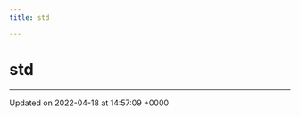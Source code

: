 ```yaml
---
title: std

---
```


# std








-------------------------------

Updated on 2022-04-18 at 14:57:09 +0000